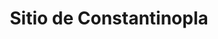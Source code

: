 ﻿---
title: "Sitio de Constantinopla"
permalink: periodes_951.html
layout: periode
dataInici: 1453-04-07
dataFi: 1453-05-29
sidebar: periodes
pares:
  - id: 304
    title: "Imperio Otomano"
    dataInici: "(1299)"
    dataFi: "(1923)"

fills:
jocsPrincipals:
  - title: "The Siege of Constantinople"
    bggId: 3936
    dataInici: 
    dataFi: 

  - title: "Fall of Constantinople"
    bggId: 17109
    dataInici: 
    dataFi: 

jocsEscenaris:
jocsEpoca:
jocsEpocaEscenaris:
---
